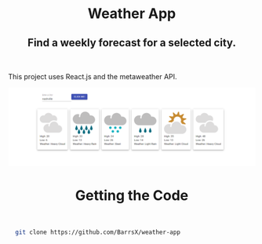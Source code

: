 <h1 align="center">Weather App</h1>
  <h2 align="center">
    Find a weekly forecast for a selected city.
    <br />
  </h2>
  <br />
  
  This project uses React.js and the metaweather API.

<img src="weather-app screenshot.png" />

<h1 align="center">Getting the Code</h1>
<br />

```sh
  git clone https://github.com/BarrsX/weather-app
  ```
